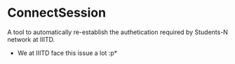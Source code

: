 # ConnectSession
A tool to automatically re-establish the authetication required by Students-N network at IIITD.
* We at IIITD face this issue a lot :p*
